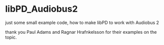 libPD_Audiobus2
===============

just some small example code, how to make libPD to work with Audiobus 2

thank you Paul Adams and Ragnar Hrafnkelsson for their examples on the topic.
